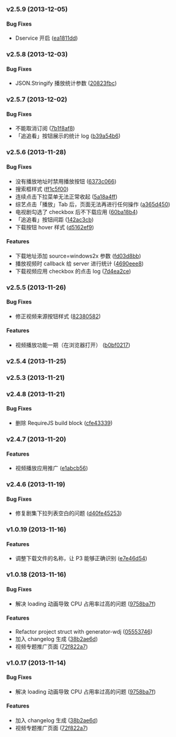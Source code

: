 <a name="v2.5.9"></a>
### v2.5.9 (2013-12-05)


#### Bug Fixes

* Dservice 开启 ([ea1811dd](https://github.com/wandoulabs/Oscar/commit/ea1811ddc4e3bcb98887a7e410ed1d39d0dd08ee))

<a name="v2.5.8"></a>
### v2.5.8 (2013-12-03)


#### Bug Fixes

* JSON.Stringify 播放统计参数 ([20823fbc](https://github.com/wandoulabs/Oscar/commit/20823fbc569544abb2ad989b4e55840338aab44f))

<a name="v2.5.7"></a>
### v2.5.7 (2013-12-02)


#### Bug Fixes

* 不能取消订阅 ([7b1f8af8](https://github.com/wandoulabs/Oscar/commit/7b1f8af8f51c12d29c428eba585b538b1853b1bc))
* 「追追看」按钮展示的统计 log ([b39a54b6](https://github.com/wandoulabs/Oscar/commit/b39a54b6b172af97bbb825b2f4e3f92f8c52739b))

<a name="v2.5.6"></a>
### v2.5.6 (2013-11-28)


#### Bug Fixes

* 没有播放地址时禁用播放按钮 ([6373c066](https://github.com/wandoulabs/Oscar/commit/6373c0661247c5dfa0067c829d5519ffbfd41f1e))
* 搜索框样式 ([ff1c5f00](https://github.com/wandoulabs/Oscar/commit/ff1c5f002438ed140008afb96dd3f3ceb03c1409))
* 连续点击下拉菜单无法正常收起 ([5a18a4ff](https://github.com/wandoulabs/Oscar/commit/5a18a4fffc1b78ea660faa52055f647cb7698ee9))
* 综艺点击「播放」Tab 后，页面无法再进行任何操作 ([a365d450](https://github.com/wandoulabs/Oscar/commit/a365d45039e2d3b319024c75df1809c5693bae35))
* 电视剧勾选了 checkbox 后不下载应用 ([60ba18b4](https://github.com/wandoulabs/Oscar/commit/60ba18b431ad3d49e37e7262f225946eb47eb5d3))
* 「追追看」按钮间距 ([142ac3cb](https://github.com/wandoulabs/Oscar/commit/142ac3cb24f0bc79eb184803beead1c43442e638))
* 下载按钮 hover 样式 ([d5162ef9](https://github.com/wandoulabs/Oscar/commit/d5162ef9ad80580ce915c5445aa72ef03f88597f))


#### Features

* 下载地址添加 source=windows2x 参数 ([fd03d8bb](https://github.com/wandoulabs/Oscar/commit/fd03d8bbbf702e4b6b00cc5f76dfaadbba3f2a21))
* 播放视频时 callback 给 server 进行统计 ([4690eee8](https://github.com/wandoulabs/Oscar/commit/4690eee820fe2ba2c48e4384047ca9f2b5740bd6))
* 下载视频应用 checkbox 的点击 log ([7d4ea2ce](https://github.com/wandoulabs/Oscar/commit/7d4ea2ce57d4cda0dee579c66e52c79539825dd1))

<a name="v2.5.5"></a>
### v2.5.5 (2013-11-26)


#### Bug Fixes

* 修正视频来源按钮样式 ([82380582](https://github.com/wandoulabs/Oscar/commit/82380582db739fa46e742588dd0dfd63a59ea0d2))


#### Features

* 视频播放功能一期（在浏览器打开） ([b0bf0217](https://github.com/wandoulabs/Oscar/commit/b0bf0217f25ff985711fc070450430015bdde624))

<a name="v2.5.4"></a>
### v2.5.4 (2013-11-25)

<a name="v2.5.3"></a>
### v2.5.3 (2013-11-21)

<a name="v2.4.8"></a>
### v2.4.8 (2013-11-21)


#### Bug Fixes

* 删除 RequireJS build block ([cfe43339](https://github.com/wandoulabs/Oscar/commit/cfe43339ac2abf04bb353d4fe8809866f35a54f5))

<a name="v2.4.7"></a>
### v2.4.7 (2013-11-20)


#### Features

* 视频播放应用推广 ([e1abcb56](https://github.com/wandoulabs/Oscar/commit/e1abcb56cfb02dc68822bbb2e752ae4cf68ae0bf))

<a name="v2.4.6"></a>
### v2.4.6 (2013-11-19)


#### Bug Fixes

* 修复剧集下拉列表空白的问题 ([d40fe45253](https://github.com/wandoulabs/Oscar/commit/d40fe45253ab56ec08986110ae53801334a9f829))

<a name="v1.0.19"></a>
### v1.0.19 (2013-11-16)


#### Features

* 调整下载文件的名称，让 P3 能够正确识别 ([e7e46d54](https://github.com/wandoulabs/Oscar/commit/e7e46d5415ac3f966c93e3377b2463a15fdcac4f))

<a name="v1.0.18"></a>
### v1.0.18 (2013-11-16)


#### Bug Fixes

* 解决 loading 动画导致 CPU 占用率过高的问题 ([9758ba7f](https://github.com/wandoulabs/Oscar/commit/9758ba7ffe5126aaddfcf778b3f314f06332d13e))


#### Features

* Refactor project struct with generator-wdj ([05553746](https://github.com/wandoulabs/Oscar/commit/05553746b869730593cc64856cd5616c8991ed23))
* 加入 changelog 生成 ([38b2ae6d](https://github.com/wandoulabs/Oscar/commit/38b2ae6de3568b958e9c65601bd5a724858192d7))
* 视频专题推广页面 ([72f822a7](https://github.com/wandoulabs/Oscar/commit/72f822a7805e7840f772bec8a1b629a333e0b691))

<a name="v1.0.17"></a>
### v1.0.17 (2013-11-14)


#### Bug Fixes

* 解决 loading 动画导致 CPU 占用率过高的问题 ([9758ba7f](https://github.com/wandoulabs/Oscar/commit/9758ba7ffe5126aaddfcf778b3f314f06332d13e))


#### Features

* 加入 changelog 生成 ([38b2ae6d](https://github.com/wandoulabs/Oscar/commit/38b2ae6de3568b958e9c65601bd5a724858192d7))
* 视频专题推广页面 ([72f822a7](https://github.com/wandoulabs/Oscar/commit/72f822a7805e7840f772bec8a1b629a333e0b691))

